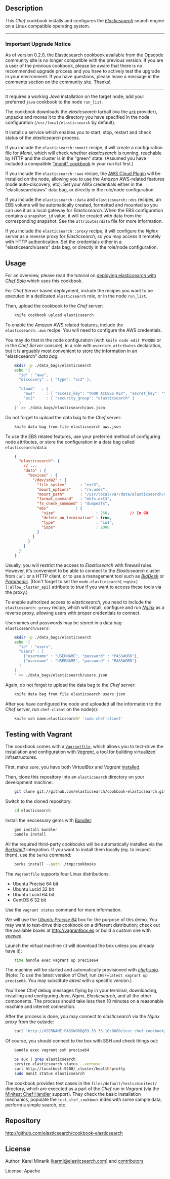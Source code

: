 Description
-----------

This _Chef_ cookbook installs and configures the [_Elasticsearch_](http://www.elasticsearch.org)
search engine on a Linux compatible operating system.

-----
### Important Upgrade Notice ###

As of version 0.2.0, the Elasticsearch cookbook available from the Opscode community site is no longer
compatible with the previous version. If you are a user of the previous cookbook, please be aware that
there is no recommended upgrade process and you have to actively test the upgrade in your environment.
If you have questions, please leave a message in the comments section on the community site. Thanks!

-----

It requires a working _Java_ installation on the target node; add your preferred `java` cookbook to the node `run_list`.

The cookbook downloads the _elasticsearch_ tarball (via the [`ark`](http://github.com/bryanwb/chef-ark) provider),
unpacks and moves it to the directory you have specified in the node configuration (`/usr/local/elasticsearch` by default).

It installs a service which enables you to start, stop, restart and check status of the _elasticsearch_ process.

If you include the `elasticsearch::monit` recipe, it will create a configuration file for _Monit_,
which will check whether _elasticsearch_ is running, reachable by HTTP and the cluster is in the "green" state.
(Assumed you have included a compatible ["monit" cookbook](http://community.opscode.com/cookbooks/monit)
in your run list first.)

If you include the `elasticsearch::aws` recipe, the
[AWS Cloud Plugin](http://github.com/elasticsearch/elasticsearch-cloud-aws) will be installed on the node,
allowing you to use the _Amazon_ AWS-related features (node auto-discovery, etc).
Set your AWS credentials either in the "elasticsearch/aws" data bag, or directly in the role/node configuration.

If you include the `elasticsearch::data` and `elasticsearch::ebs` recipes, an EBS volume will be automatically
created, formatted and mounted so you can use it as a local gateway for _Elasticsearch_.
When the EBS configuration contains a `snapshot_id` value, it will be created with data from the corresponding snapshot. See the `attributes/data` file for more information.

If you include the `elasticsearch::proxy` recipe, it will configure the _Nginx_ server as
a reverse proxy for _Elasticsearch_, so you may access it remotely with HTTP authentication.
Set the credentials either in a "elasticsearch/users" data bag, or directly in the role/node configuration.


Usage
-----

For an overview, please read the tutorial on
[deploying elasticsearch with _Chef Solo_](http://www.elasticsearch.org/tutorials/2012/03/21/deploying-elasticsearch-with-chef-solo.html)
which uses this cookbook.

For _Chef Server_ based deployment, include the recipes you want to be executed in a
dedicated `elasticsearch` role, or in the node `run_list`.

Then, upload the cookbook to the _Chef_ server:

~~~~~~~~~~~~~~~~~~~~~~~~~~~~~~~~~~~~~~~~~~~~~~~~~~~~~~~~~~~~~~~~~~~~~~~~~~~bash
    knife cookbook upload elasticsearch
~~~~~~~~~~~~~~~~~~~~~~~~~~~~~~~~~~~~~~~~~~~~~~~~~~~~~~~~~~~~~~~~~~~~~~~~~~~~~~~

To enable the _Amazon_ AWS related features, include the `elasticsearch::aws` recipe.
You will need to configure the AWS credentials.

You may do that in the node configuration (with `knife node edit MYNODE` or in the _Chef Server_ console),
in a role with `override_attributes` declaration, but it is arguably most convenient to store
the information in an "elasticsearch" _data bag_:

~~~~~~~~~~~~~~~~~~~~~~~~~~~~~~~~~~~~~~~~~~~~~~~~~~~~~~~~~~~~~~~~~~~~~~~~~~~bash
    mkdir -p ./data_bags/elasticsearch
    echo '{
      "id" : "aws",
      "discovery" : { "type": "ec2" },

      "cloud"   : {
        "aws"     : { "access_key": "YOUR ACCESS KEY", "secret_key": "YOUR SECRET ACCESS KEY" },
        "ec2"     : { "security_group": "elasticsearch" }
      }
    }' >> ./data_bags/elasticsearch/aws.json
~~~~~~~~~~~~~~~~~~~~~~~~~~~~~~~~~~~~~~~~~~~~~~~~~~~~~~~~~~~~~~~~~~~~~~~~~~~~~~~

Do not forget to upload the data bag to the _Chef_ server:

~~~~~~~~~~~~~~~~~~~~~~~~~~~~~~~~~~~~~~~~~~~~~~~~~~~~~~~~~~~~~~~~~~~~~~~~~~~bash
    knife data bag from file elasticsearch aws.json
~~~~~~~~~~~~~~~~~~~~~~~~~~~~~~~~~~~~~~~~~~~~~~~~~~~~~~~~~~~~~~~~~~~~~~~~~~~~~~~

To use the EBS related features, use your preferred method of configuring node attributes,
or store the configuration in a data bag called `elasticsearch/data`:

~~~~~~~~~~~~~~~~~~~~~~~~~~~~~~~~~~~~~~~~~~~~~~~~~~~~~~~~~~~~~~~~~~~~~~~~~~~json
    {
      "elasticsearch": {
        // ...
        "data" : {
          "devices" : {
            "/dev/sda2" : {
              "file_system"      : "ext3",
              "mount_options"    : "rw,user",
              "mount_path"       : "/usr/local/var/data/elasticsearch/disk1",
              "format_command"   : "mkfs.ext3",
              "fs_check_command" : "dumpe2fs",
              "ebs"            : {
                "size"                  : 250,         // In GB
                "delete_on_termination" : true,
                "type"                  : "io1",
                "iops"                  : 2000
              }
            }
          }
        }
      }
    }
~~~~~~~~~~~~~~~~~~~~~~~~~~~~~~~~~~~~~~~~~~~~~~~~~~~~~~~~~~~~~~~~~~~~~~~~~~~~~~~

Usually, you will restrict the access to _Elasticsearch_ with firewall rules. However, it's convenient
to be able to connect to the _Elasticsearch_ cluster from `curl` or a HTTP client, or to use a
management tool such as [_BigDesk_](http://github.com/lukas-vlcek/bigdesk) or
[_Paramedic_](http://github.com/karmi/elasticsearch-paramedic).
(Don't forget to set the `node.elasticsearch[:nginx][:allow_cluster_api]` attribute to _true_
if you want to access these tools via the proxy.)

To enable authorized access to _elasticsearch_, you need to include the `elasticsearch::proxy` recipe,
which will install, configure and run [_Nginx_](http://nginx.org) as a reverse proxy, allowing users with proper
credentials to connect.

Usernames and passwords may be stored in a data bag `elasticsearch/users`:

~~~~~~~~~~~~~~~~~~~~~~~~~~~~~~~~~~~~~~~~~~~~~~~~~~~~~~~~~~~~~~~~~~~~~~~~~~~bash
    mkdir -p ./data_bags/elasticsearch
    echo '{
      "id" : "users",
      "users" : [
        {"username" : "USERNAME", "password" : "PASSWORD"},
        {"username" : "USERNAME", "password" : "PASSWORD"}
      ]
    }
    ' >> ./data_bags/elasticsearch/users.json
~~~~~~~~~~~~~~~~~~~~~~~~~~~~~~~~~~~~~~~~~~~~~~~~~~~~~~~~~~~~~~~~~~~~~~~~~~~~~~~

Again, do not forget to upload the data bag to the _Chef_ server:

~~~~~~~~~~~~~~~~~~~~~~~~~~~~~~~~~~~~~~~~~~~~~~~~~~~~~~~~~~~~~~~~~~~~~~~~~~~bash
    knife data bag from file elasticsearch users.json
~~~~~~~~~~~~~~~~~~~~~~~~~~~~~~~~~~~~~~~~~~~~~~~~~~~~~~~~~~~~~~~~~~~~~~~~~~~~~~~

After you have configured the node and uploaded all the information to the _Chef_ server,
run `chef-client` on the node(s):

~~~~~~~~~~~~~~~~~~~~~~~~~~~~~~~~~~~~~~~~~~~~~~~~~~~~~~~~~~~~~~~~~~~~~~~~~~~bash
    knife ssh name:elasticsearch* 'sudo chef-client'
~~~~~~~~~~~~~~~~~~~~~~~~~~~~~~~~~~~~~~~~~~~~~~~~~~~~~~~~~~~~~~~~~~~~~~~~~~~~~~~


Testing with Vagrant
--------------------

The cookbook comes with a [`Vagrantfile`](https://github.com/elasticsearch/cookbook-elasticsearch/blob/master/Vagrantfile), which allows you to test-drive the installation and configuration with
[_Vagrant_](http://vagrantup.com/), a tool for building virtualized infrastructures.

First, make sure, you have both _VirtualBox_ and _Vagrant_
[installed](http://docs.vagrantup.com/v1/docs/getting-started/index.html).

Then, clone this repository into an `elasticsearch` directory on your development machine:

~~~~~~~~~~~~~~~~~~~~~~~~~~~~~~~~~~~~~~~~~~~~~~~~~~~~~~~~~~~~~~~~~~~~~~~~~~~bash
    git clone git://github.com/elasticsearch/cookbook-elasticsearch.git elasticsearch
~~~~~~~~~~~~~~~~~~~~~~~~~~~~~~~~~~~~~~~~~~~~~~~~~~~~~~~~~~~~~~~~~~~~~~~~~~~~~~~

Switch to the cloned repository:

~~~~~~~~~~~~~~~~~~~~~~~~~~~~~~~~~~~~~~~~~~~~~~~~~~~~~~~~~~~~~~~~~~~~~~~~~~~bash
    cd elasticsearch
~~~~~~~~~~~~~~~~~~~~~~~~~~~~~~~~~~~~~~~~~~~~~~~~~~~~~~~~~~~~~~~~~~~~~~~~~~~~~~~

Install the neccessary gems with [Bundler](http://gembundler.com):

~~~~~~~~~~~~~~~~~~~~~~~~~~~~~~~~~~~~~~~~~~~~~~~~~~~~~~~~~~~~~~~~~~~~~~~~~~~bash
    gem install bundler
    bundle install
~~~~~~~~~~~~~~~~~~~~~~~~~~~~~~~~~~~~~~~~~~~~~~~~~~~~~~~~~~~~~~~~~~~~~~~~~~~~~~~

All the required third-party cookbooks will be automatically installed via the
[_Berkshelf_](http://berkshelf.com) integration. If you want to install them
locally (eg. to inspect them), use the `berks` command:

~~~~~~~~~~~~~~~~~~~~~~~~~~~~~~~~~~~~~~~~~~~~~~~~~~~~~~~~~~~~~~~~~~~~~~~~~~~bash
    berks install --path ./tmp/cookbooks
~~~~~~~~~~~~~~~~~~~~~~~~~~~~~~~~~~~~~~~~~~~~~~~~~~~~~~~~~~~~~~~~~~~~~~~~~~~~~~~

The `Vagrantfile` supports four Linux distributions:

* Ubuntu Precise 64 bit
* Ubuntu Lucid 32 bit
* Ubuntu Lucid 64 bit
* CentOS 6 32 bit

Use the `vagrant status` command for more information.

We will use the [_Ubuntu Precise 64_](http://vagrantup.com/v1/docs/boxes.html) box for the purpose of this demo.
You may want to test-drive this cookbook on a different distribution; check out the available boxes at <http://vagrantbox.es> or build a custom one with [_veewee_](https://github.com/jedi4ever/veewee/tree/master/templates).

Launch the virtual machine (it will download the box unless you already have it):

~~~~~~~~~~~~~~~~~~~~~~~~~~~~~~~~~~~~~~~~~~~~~~~~~~~~~~~~~~~~~~~~~~~~~~~~~~~bash
    time bundle exec vagrant up precise64
~~~~~~~~~~~~~~~~~~~~~~~~~~~~~~~~~~~~~~~~~~~~~~~~~~~~~~~~~~~~~~~~~~~~~~~~~~~~~~~

The machine will be started and automatically provisioned with
[_chef-solo_](http://vagrantup.com/v1/docs/provisioners/chef_solo.html).
(Note: To use the latest version of Chef, run `CHEF=latest vagrant up precise64`.
You may substitute _latest_ with a specific version.)

You'll see _Chef_ debug messages flying by in your terminal, downloading, installing and configuring _Java_,
_Nginx_, _Elasticsearch_, and all the other components.
The process should take less then 10 minutes on a reasonable machine and internet connection.

After the process is done, you may connect to _elasticsearch_ via the _Nginx_ proxy from the outside:

~~~~~~~~~~~~~~~~~~~~~~~~~~~~~~~~~~~~~~~~~~~~~~~~~~~~~~~~~~~~~~~~~~~~~~~~~~~bash
    curl 'http://USERNAME:PASSWORD@33.33.33.10:8080/test_chef_cookbook/_search?pretty&q=*'
~~~~~~~~~~~~~~~~~~~~~~~~~~~~~~~~~~~~~~~~~~~~~~~~~~~~~~~~~~~~~~~~~~~~~~~~~~~~~~~

Of course, you should connect to the box with SSH and check things out:

~~~~~~~~~~~~~~~~~~~~~~~~~~~~~~~~~~~~~~~~~~~~~~~~~~~~~~~~~~~~~~~~~~~~~~~~~~~bash
    bundle exec vagrant ssh precise64

    ps aux | grep elasticsearch
    service elasticsearch status --verbose
    curl http://localhost:9200/_cluster/health?pretty
    sudo monit status elasticsearch
~~~~~~~~~~~~~~~~~~~~~~~~~~~~~~~~~~~~~~~~~~~~~~~~~~~~~~~~~~~~~~~~~~~~~~~~~~~~~~~

The cookbook provides test cases in the `files/default/tests/minitest/` directory,
which are executed as a part of the _Chef_ run in _Vagrant_
(via the [Minitest Chef Handler](https://github.com/calavera/minitest-chef-handler) support).
They check the basic installation mechanics, populate the `test_chef_cookbook` index
with some sample data, perform a simple search, etc.


Repository
----------

http://github.com/elasticsearch/cookbook-elasticsearch

License
-------

Author: Karel Minarik (<karmi@elasticsearch.com>) and [contributors](http://github.com/elasticsearch/cookbook-elasticsearch/graphs/contributors)

License: Apache
